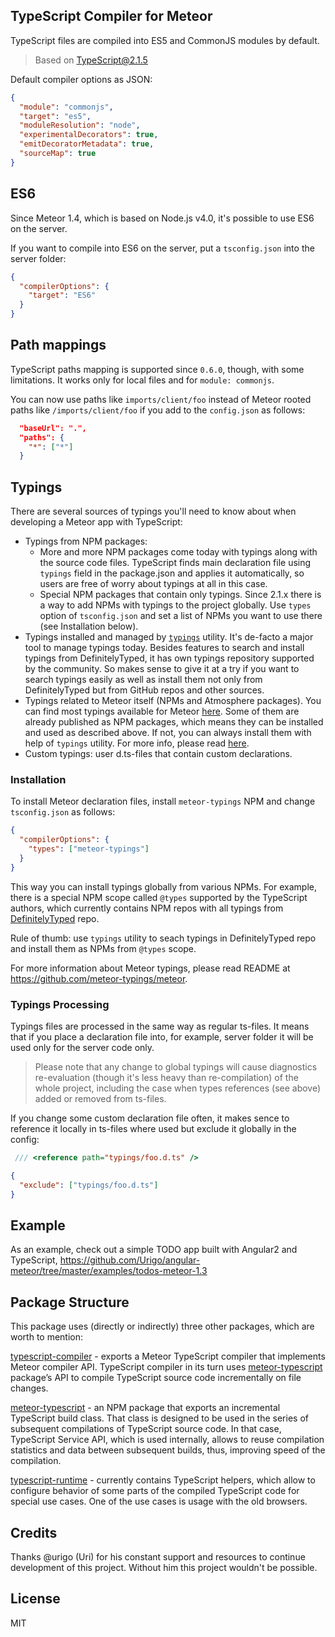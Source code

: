 ## TypeScript Compiler for Meteor

TypeScript files are compiled into ES5 and CommonJS modules by default.

> Based on TypeScript@2.1.5

Default compiler options as JSON:
````json
{
  "module": "commonjs",
  "target": "es5",
  "moduleResolution": "node",
  "experimentalDecorators": true,
  "emitDecoratorMetadata": true,
  "sourceMap": true
}
````
## ES6

Since Meteor 1.4, which is based on Node.js v4.0, it's possible to use ES6 on the server.

If you want to compile into ES6 on the server, put a `tsconfig.json` into the server folder:
```json
{
  "compilerOptions": {
    "target": "ES6"
  }
}
```

## Path mappings

TypeScript paths mapping is supported since `0.6.0`, though,
with some limitations. It works only for local files and for `module: commonjs`.

You can now use paths like `imports/client/foo` instead of Meteor rooted
paths like `/imports/client/foo` if you add to the `config.json` as follows:
```json
  "baseUrl": ".",
  "paths": {
    "*": ["*"]
  }
```

## Typings

There are several sources of typings you'll need to know about when developing a Meteor app with TypeScript:
* Typings from NPM packages:
  * More and more NPM packages come today with typings along with the source code files.
    TypeScript finds main declaration file using `typings` field in the package.json and applies it automatically,
    so users are free of worry about typings at all in this case.
  * Special NPM packages that contain only typings.
    Since 2.1.x there is a way to add NPMs with typings to the project globally.
    Use `types` option of `tsconfig.json` and set a list of NPMs you want to use there (see Installation below).
* Typings installed and managed by [`typings`](https://github.com/typings/typings) utility.
   It's de-facto a major tool to manage typings today. Besides features to
   search and install typings from DefinitelyTyped, it has own typings repository supported by the community.
   So makes sense to give it at a try if you want to search typings easily as well as install them not only from
   DefinitelyTyped but from GitHub repos and other sources.
* Typings related to Meteor itself (NPMs and Atmosphere packages).
   You can find most typings available for Meteor [here](https://github.com/meteor-typings).
   Some of them are already published as NPM packages, which means they can be installed and used
   as described above. If not, you can always install them with help of `typings` utility.
   For more info, please read [here](https://github.com/meteor-typings/meteor).
* Custom typings: user d.ts-files that contain custom declarations.

### Installation

To install Meteor declaration files, install `meteor-typings` NPM and
change `tsconfig.json` as follows:
```json
{
  "compilerOptions": {
    "types": ["meteor-typings"]
  }
}
```

This way you can install typings globally from various NPMs.
For example, there is a special NPM scope called `@types` supported by the TypeScript authors,
which currently contains NPM repos with all typings from
[DefinitelyTyped](https://github.com/DefinitelyTyped/DefinitelyTyped) repo.

Rule of thumb: use `typings` utility to seach typings in DefinitelyTyped repo and install them as NPMs from
`@types` scope.

For more information about Meteor typings, please read README at https://github.com/meteor-typings/meteor.

### Typings Processing

Typings files are processed in the same way as regular ts-files. 
It means that if you place a declaration file into, for example, server folder
it will be used only for the server code only.

> Please note that any change to global typings will cause diagnostics re-evaluation (though it's less heavy than re-compilation) of the whole project,
> including the case when types references (see above) added or removed from ts-files.

If you change some custom declaration file often, it makes sence to reference it locally in ts-files where used
but exclude it globally in the config:
```ts
 /// <reference path="typings/foo.d.ts" />
```
```json
{
  "exclude": ["typings/foo.d.ts"]
}
```

## Example

As an example, check out a simple TODO app built with Angular2 and TypeScript,
https://github.com/Urigo/angular-meteor/tree/master/examples/todos-meteor-1.3

## Package Structure

This package uses (directly or indirectly) three other packages, which are worth to mention:

[typescript-compiler](https://github.com/barbatus/typescript-compiler) - exports a Meteor TypeScript compiler that implements Meteor compiler API. TypeScript compiler in its turn uses [meteor-typescript](https://github.com/barbatus/meteor-typescript) package’s API
to compile TypeScript source code incrementally on file changes.

[meteor-typescript](https://github.com/barbatus/meteor-typescript) - an NPM package that exports an incremental TypeScript build class.
That class is designed to be used in the series of subsequent compilations of TypeScript source code. In that case, TypeScript Service API, which is used internally, allows to reuse compilation statistics and data between subsequent builds, thus, improving speed of the compilation.

[typescript-runtime](https://github.com/barbatus/typescript-runtime) - currently contains TypeScript helpers,
which allow to configure behavior of some parts of the compiled TypeScript code for special use cases. One of the use cases is usage with the old browsers.

## Credits

Thanks @urigo (Uri) for his constant support and resources to continue 
development of this project. Without him this project wouldn't be possible.

## License
MIT
